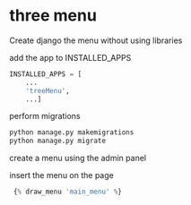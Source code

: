 # three menu
Create django the menu  without using libraries

add the app to INSTALLED_APPS

```python
INSTALLED_APPS = [
    ...
    'treeMenu',
    ...]
```
perform migrations
```python
python manage.py makemigrations 
python manage.py migrate
```
create a menu using the admin panel

insert the menu on the page
```python
 {% draw_menu 'main_menu' %}
```
